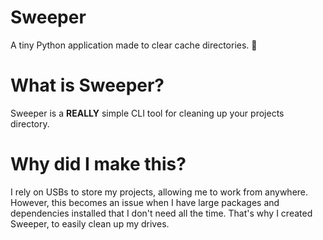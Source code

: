 # Sweeper
A tiny Python application made to clear cache directories. 🧹

# What is Sweeper?
Sweeper is a **REALLY** simple CLI tool for cleaning up your projects directory.

# Why did I make this?
I rely on USBs to store my projects, allowing me to work from anywhere. However, this becomes an issue when I have large packages and dependencies installed that I don't need all the time. That's why I created Sweeper, to easily clean up my drives.
